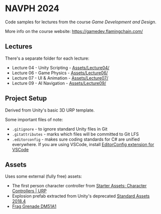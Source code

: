 # NAVPH 2024
Code samples for lectures from the course _Game Development and Design_.

More info on the course website: https://gamedev.flamingchain.com/

## Lectures
There's a separate folder for each lecture:
* Lecture 04 - Unity Scripting - [Assets/Lecture04/](Assets/Lecture04/)
* Lecture 06 - Game Physics - [Assets/Lecture06/](Assets/Lecture06/)
* Lecture 07 - UI & Animation - [Assets/Lecture07/](Assets/Lecture07/)
* Lecture 09 - AI Navigation - [Assets/Lecture09/](Assets/Lecture09/)

## Project Setup
Derived from Unity's basic 3D URP template.

Some important files of note:
* `.gitignore` - to ignore standard Unity files in Git
* `.gitattributes` - marks which files will be committed to Git LFS
* `.editorconfig` - makes sure coding standards for C# are unified everywhere. If you are using VSCode, install  [EditorConfig extension for VSCode](https://marketplace.visualstudio.com/items?itemName=EditorConfig.EditorConfig)

## Assets
Uses some external (fully free) assets:
* The first person character controller from [Starter Assets: Character Controllers | URP](https://assetstore.unity.com/packages/essentials/starter-assets-character-controllers-urp-267961)
* Explosion prefab extracted from Unity's deprecated [Standard Assets 2018.4](https://assetstore.unity.com/packages/p/standard-assets-2018-4-check-out-starter-assets-first-person-thi-32351)
* [Frag Grenade DM51A1](https://assetstore.unity.com/packages/3d/props/weapons/frag-grenade-dm51a1-8556)
